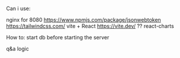 Can i use:

nginx for 8080
https://www.npmjs.com/package/jsonwebtoken
https://tailwindcss.com/
vite + React https://vite.dev/
?? react-charts

How to:
start db before starting the server

q&a logic
